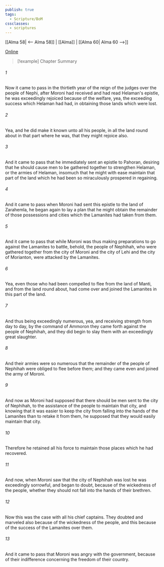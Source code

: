 ```yaml
---
publish: true
tags:
  - Scripture/BoM
cssclasses:
  - scriptures
---
```

[[Alma 58| <-- Alma 58]] | [[Alma]] | [[Alma 60| Alma 60 -->]]

[Online](https://churchofjesuschrist.org/study/scriptures/bofm/alma/59?lang=eng)

>[!example] Chapter Summary
>
###### 1
Now it came to pass in the thirtieth year of the reign of the judges over the people of Nephi, after Moroni had received and had read Helaman's epistle, he was exceedingly rejoiced because of the welfare, yea, the exceeding success which Helaman had had, in obtaining those lands which were lost.
###### 2
Yea, and he did make it known unto all his people, in all the land round about in that part where he was, that they might rejoice also.
###### 3
And it came to pass that he immediately sent an epistle to Pahoran, desiring that he should cause men to be gathered together to strengthen Helaman, or the armies of Helaman, insomuch that he might with ease maintain that part of the land which he had been so miraculously prospered in regaining.
###### 4
And it came to pass when Moroni had sent this epistle to the land of Zarahemla, he began again to lay a plan that he might obtain the remainder of those possessions and cities which the Lamanites had taken from them.
###### 5
And it came to pass that while Moroni was thus making preparations to go against the Lamanites to battle, behold, the people of Nephihah, who were gathered together from the city of Moroni and the city of Lehi and the city of Morianton, were attacked by the Lamanites.
###### 6
Yea, even those who had been compelled to flee from the land of Manti, and from the land round about, had come over and joined the Lamanites in this part of the land.
###### 7
And thus being exceedingly numerous, yea, and receiving strength from day to day, by the command of Ammoron they came forth against the people of Nephihah, and they did begin to slay them with an exceedingly great slaughter.
###### 8
And their armies were so numerous that the remainder of the people of Nephihah were obliged to flee before them; and they came even and joined the army of Moroni.
###### 9
And now as Moroni had supposed that there should be men sent to the city of Nephihah, to the assistance of the people to maintain that city, and knowing that it was easier to keep the city from falling into the hands of the Lamanites than to retake it from them, he supposed that they would easily maintain that city.
###### 10
Therefore he retained all his force to maintain those places which he had recovered.
###### 11
And now, when Moroni saw that the city of Nephihah was lost he was exceedingly sorrowful, and began to doubt, because of the wickedness of the people, whether they should not fall into the hands of their brethren.
###### 12
Now this was the case with all his chief captains. They doubted and marveled also because of the wickedness of the people, and this because of the success of the Lamanites over them.
###### 13
And it came to pass that Moroni was angry with the government, because of their indifference concerning the freedom of their country.



